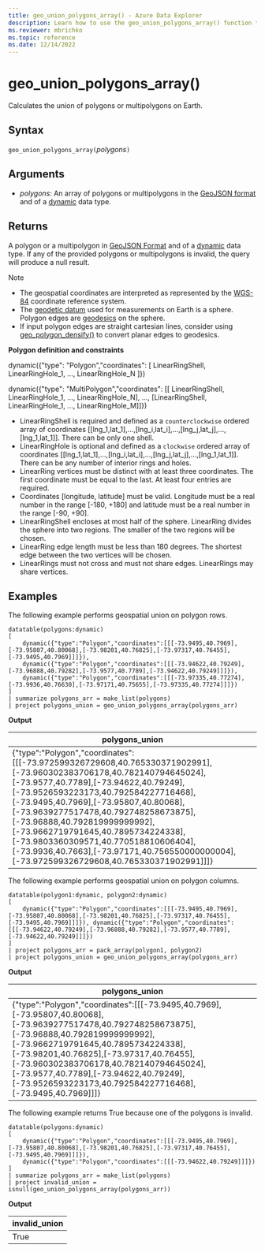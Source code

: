 ```yaml
---
title: geo_union_polygons_array() - Azure Data Explorer
description: Learn how to use the geo_union_polygons_array() function to calculate the union of polygons or multipolygons on Earth.
ms.reviewer: mbrichko
ms.topic: reference
ms.date: 12/14/2022
---
```

# geo_union_polygons_array()

Calculates the union of polygons or multipolygons on Earth.

## Syntax

`geo_union_polygons_array(`*polygons*`)`

## Arguments

* *polygons*: An array of polygons or multipolygons in the [GeoJSON format](https://tools.ietf.org/html/rfc7946) and of a [dynamic](./scalar-data-types/dynamic.md) data type.

## Returns

A polygon or a multipolygon in [GeoJSON Format](https://tools.ietf.org/html/rfc7946) and of a [dynamic](./scalar-data-types/dynamic.md) data type. If any of the provided polygons or multipolygons is invalid, the query will produce a null result.

> [!NOTE]
>
> * The geospatial coordinates are interpreted as represented by the [WGS-84](https://earth-info.nga.mil/GandG/update/index.php?action=home) coordinate reference system.
> * The [geodetic datum](https://en.wikipedia.org/wiki/Geodetic_datum) used for measurements on Earth is a sphere. Polygon edges are [geodesics](https://en.wikipedia.org/wiki/Geodesic) on the sphere.
> * If input polygon edges are straight cartesian lines, consider using [geo_polygon_densify()](geo-polygon-densify-function.md) to convert planar edges to geodesics.

**Polygon definition and constraints**

dynamic({"type": "Polygon","coordinates": [ LinearRingShell, LinearRingHole_1, ..., LinearRingHole_N ]})

dynamic({"type": "MultiPolygon","coordinates": [[ LinearRingShell, LinearRingHole_1, ..., LinearRingHole_N], ..., [LinearRingShell, LinearRingHole_1, ..., LinearRingHole_M]]})

* LinearRingShell is required and defined as a `counterclockwise` ordered array of coordinates [[lng_1,lat_1],...,[lng_i,lat_i],...,[lng_j,lat_j],...,[lng_1,lat_1]]. There can be only one shell.
* LinearRingHole is optional and defined as a `clockwise` ordered array of coordinates [[lng_1,lat_1],...,[lng_i,lat_i],...,[lng_j,lat_j],...,[lng_1,lat_1]]. There can be any number of interior rings and holes.
* LinearRing vertices must be distinct with at least three coordinates. The first coordinate must be equal to the last. At least four entries are required.
* Coordinates [longitude, latitude] must be valid. Longitude must be a real number in the range [-180, +180] and latitude must be a real number in the range [-90, +90].
* LinearRingShell encloses at most half of the sphere. LinearRing divides the sphere into two regions. The smaller of the two regions will be chosen.
* LinearRing edge length must be less than 180 degrees. The shortest edge between the two vertices will be chosen.
* LinearRings must not cross and must not share edges. LinearRings may share vertices.

## Examples

The following example performs geospatial union on polygon rows.

<!-- csl: https://help.kusto.windows.net/Samples -->
```kusto
datatable(polygons:dynamic)
[
    dynamic({"type":"Polygon","coordinates":[[[-73.9495,40.7969],[-73.95807,40.80068],[-73.98201,40.76825],[-73.97317,40.76455],[-73.9495,40.7969]]]}),
    dynamic({"type":"Polygon","coordinates":[[[-73.94622,40.79249],[-73.96888,40.79282],[-73.9577,40.7789],[-73.94622,40.79249]]]}),
    dynamic({"type":"Polygon","coordinates":[[[-73.97335,40.77274],[-73.9936,40.76630],[-73.97171,40.75655],[-73.97335,40.77274]]]})
]
| summarize polygons_arr = make_list(polygons)
| project polygons_union = geo_union_polygons_array(polygons_arr)
```

**Output**

|polygons_union|
|---|
|{"type":"Polygon","coordinates":[[[-73.972599326729608,40.765330371902991],[-73.960302383706178,40.782140794645024],[-73.9577,40.7789],[-73.94622,40.79249],[-73.9526593223173,40.792584227716468],[-73.9495,40.7969],[-73.95807,40.80068],[-73.9639277517478,40.792748258673875],[-73.96888,40.792819999999992],[-73.9662719791645,40.7895734224338],[-73.9803360309571,40.770518810606404],[-73.9936,40.7663],[-73.97171,40.756550000000004],[-73.972599326729608,40.765330371902991]]]}|

The following example performs geospatial union on polygon columns.

<!-- csl: https://help.kusto.windows.net/Samples -->
```kusto
datatable(polygon1:dynamic, polygon2:dynamic)
[
    dynamic({"type":"Polygon","coordinates":[[[-73.9495,40.7969],[-73.95807,40.80068],[-73.98201,40.76825],[-73.97317,40.76455],[-73.9495,40.7969]]]}), dynamic({"type":"Polygon","coordinates":[[[-73.94622,40.79249],[-73.96888,40.79282],[-73.9577,40.7789],[-73.94622,40.79249]]]})
]
| project polygons_arr = pack_array(polygon1, polygon2)
| project polygons_union = geo_union_polygons_array(polygons_arr)
```

**Output**

|polygons_union|
|---|
|{"type":"Polygon","coordinates":[[[-73.9495,40.7969],[-73.95807,40.80068],[-73.9639277517478,40.792748258673875],[-73.96888,40.792819999999992],[-73.9662719791645,40.7895734224338],[-73.98201,40.76825],[-73.97317,40.76455],[-73.960302383706178,40.782140794645024],[-73.9577,40.7789],[-73.94622,40.79249],[-73.9526593223173,40.792584227716468],[-73.9495,40.7969]]]}|

The following example returns True because one of the polygons is invalid.

<!-- csl: https://help.kusto.windows.net/Samples -->
```kusto
datatable(polygons:dynamic)
[
    dynamic({"type":"Polygon","coordinates":[[[-73.9495,40.7969],[-73.95807,40.80068],[-73.98201,40.76825],[-73.97317,40.76455],[-73.9495,40.7969]]]}),
    dynamic({"type":"Polygon","coordinates":[[[-73.94622,40.79249]]]})
]
| summarize polygons_arr = make_list(polygons)
| project invalid_union = isnull(geo_union_polygons_array(polygons_arr))
```

**Output**

|invalid_union|
|---|
|True|
